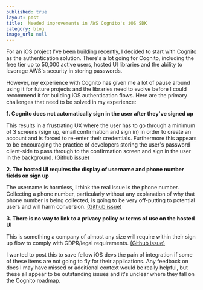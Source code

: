```yaml
---
published: true
layout: post
title:  Needed improvements in AWS Cognito's iOS SDK
category: blog
image_url: null
---
```


For an iOS project I've been building recently, I decided to start with [Cognito](https://aws-amplify.github.io/docs/ios/authentication) as the authentication solution. There's a lot going for Cognito, including the free tier up to 50,000 active users, hosted UI libraries and the ability to leverage AWS's security in storing passwords.

However, my experience with Cognito has given me a lot of pause around using it for future projects and the libraries need to evolve before I could recommend it for building iOS authentication flows. Here are the primary challenges that need to be solved in my experience:

__1\. Cognito does not automatically sign in the user after they've signed up__

This results in a frustrating UX where the user has to go through a minimum of 3 screens (sign up, email confirmation and sign in) in order to create an account and is forced to re-enter their credentials. Furthermore this appears to be encouraging the practice of developers storing the user's password client-side to pass through to the confirmation screen and sign in the user in the background. [(Github issue)](https://github.com/aws-amplify/aws-sdk-ios/issues/782)

__2\. The hosted UI requires the display of username and phone number fields on sign up__

The username is harmless, I think the real issue is the phone number. Collecting a phone number, particularly without any explanation of why that phone number is being collected, is going to be very off-putting to potential users and will harm conversion. [(Github issue)](https://github.com/aws-amplify/aws-sdk-ios/issues/1222) 

__3\. There is no way to link to a privacy policy or terms of use on the hosted UI__

This is something a company of almost any size will require within their sign up flow to comply with GDPR/legal requirements. [(Github issue)](https://github.com/aws-amplify/aws-sdk-ios/issues/1407) 

I wanted to post this to save fellow iOS devs the pain of integration if some of these items are not going to fly for their applications. Any feedback on docs I may have missed or additional context would be really helpful, but these all appear to be outstanding issues and it's unclear where they fall on the Cognito roadmap.


